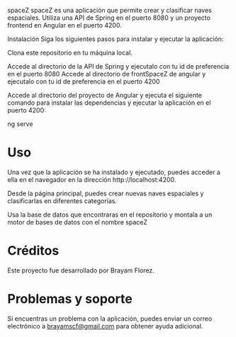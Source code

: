 spaceZ
spaceZ es una aplicación que permite crear y clasificar naves espaciales. Utiliza una API de Spring en el puerto 8080 y un proyecto frontend en Angular en el puerto 4200.

Instalación
Siga los siguientes pasos para instalar y ejecutar la aplicación:

Clona este repositorio en tu máquina local.

Accede al directorio de la API de Spring y ejecutalo con tu id de preferencia en el puerto 8080
Accede al directorio de frontSpaceZ de angular y ejecutalo con tu id de preferencia en el puerto 4200

Accede al directorio del proyecto de Angular y ejecuta el siguiente comando para instalar las dependencias y ejecutar la aplicación en el puerto 4200:

ng serve

# Uso

Una vez que la aplicación se ha instalado y ejecutado, puedes acceder a ella en el navegador en la dirección http://localhost:4200.

Desde la página principal, puedes crear nuevas naves espaciales y clasificarlas en diferentes categorías.

Usa la base de datos que encontraras en el repositorio y montala a un motor de bases de datos con el nombre spaceZ

# Créditos

Este proyecto fue desarrollado por Brayam Florez.

# Problemas y soporte

Si encuentras un problema con la aplicación, puedes enviar un correo electrónico a brayamscf@gmail.com para obtener ayuda adicional.
